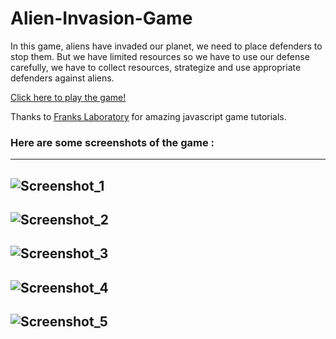 # Alien-Invasion-Game

In this game, aliens have invaded our planet, we need to place defenders to stop them. But we have limited resources so we have to use our defense carefully, we have to collect resources, strategize and use appropriate defenders against aliens.

[Click here to play the game!](https://n1234567891.github.io/Alien-Invasion-Game/)

Thanks to [Franks Laboratory](https://www.youtube.com/c/Frankslaboratory/featured) for amazing javascript game tutorials.

### Here are some screenshots of the game :
------------------
![Screenshot_1](https://user-images.githubusercontent.com/75315060/127721749-68e0e26f-77bf-4c82-855c-69aea025f70b.png)
------------------
![Screenshot_2](https://user-images.githubusercontent.com/75315060/127721879-1ab0e056-1332-4a01-b12c-817776a457dc.png)
------------------
![Screenshot_3](https://user-images.githubusercontent.com/75315060/127721882-3ef57638-cc0c-430a-b6f0-18e904e4393e.png)
------------------
![Screenshot_4](https://user-images.githubusercontent.com/75315060/127721885-e48d5c76-8aca-4e70-8736-def150394688.png)
------------------
![Screenshot_5](https://user-images.githubusercontent.com/75315060/127721892-2b53216f-8700-4f78-8421-cb14c68f3b92.png)
------------------



